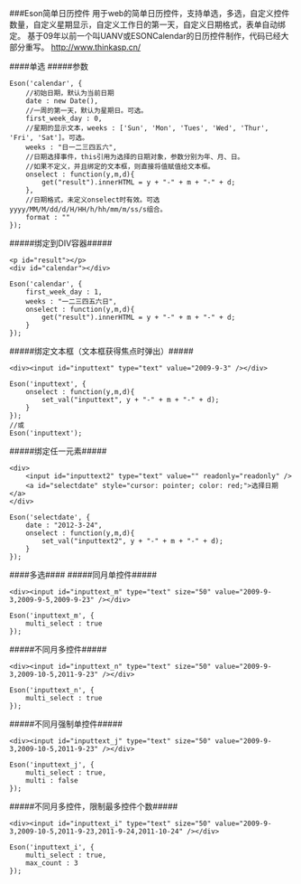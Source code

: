 ###Eson简单日历控件
用于web的简单日历控件，支持单选，多选，自定义控件数量，自定义星期显示，自定义工作日的第一天，自定义日期格式，表单自动绑定。
基于09年以前一个叫UANV或ESONCalendar的日历控件制作，代码已经大部分重写。
<a href="http://www.thinkasp.cn/" target="_blank">http://www.thinkasp.cn/</a>

####单选
#####参数
```
Eson('calendar', {
	//初始日期，默认为当前日期
	date : new Date(),
	//一周的第一天，默认为星期日。可选。
	first_week_day : 0,
	//星期的显示文本，weeks : ['Sun', 'Mon', 'Tues', 'Wed', 'Thur', 'Fri', 'Sat']。可选。
	weeks : "日一二三四五六", 
	//日期选择事件，this引用为选择的日期对象，参数分别为年、月、日。
	//如果不定义，并且绑定的文本框，则直接将值赋值给文本框。
	onselect : function(y,m,d){
		get("result").innerHTML = y + "-" + m + "-" + d;
	},
	//日期格式，未定义onselect时有效。可选yyyy/MM/M/dd/d/H/HH/h/hh/mm/m/ss/s组合。
	format : ""
});
```
#####绑定到DIV容器#####
```
<p id="result"></p>
<div id="calendar"></div>
```
```
Eson('calendar', {
	first_week_day : 1,
	weeks : "一二三四五六日",
	onselect : function(y,m,d){
		get("result").innerHTML = y + "-" + m + "-" + d;
	}
});
```
#####绑定文本框（文本框获得焦点时弹出）#####
```
<div><input id="inputtext" type="text" value="2009-9-3" /></div>
```
```
Eson('inputtext', {
	onselect : function(y,m,d){
		set_val("inputtext", y + "-" + m + "-" + d);
	}
});
//或
Eson('inputtext');
```
#####绑定任一元素#####
```
<div>
	<input id="inputtext2" type="text" value="" readonly="readonly" />
	<a id="selectdate" style="cursor: pointer; color: red;">选择日期</a>
</div>
```
```
Eson('selectdate', {
	date : "2012-3-24",
	onselect : function(y,m,d){
		set_val("inputtext2", y + "-" + m + "-" + d);
	}
});
```
####多选####
#####同月单控件#####
```
<div><input id="inputtext_m" type="text" size="50" value="2009-9-3,2009-9-5,2009-9-23" /></div>
```
```
Eson('inputtext_m', {
	multi_select : true
});
```
#####不同月多控件#####
```
<div><input id="inputtext_n" type="text" size="50" value="2009-9-3,2009-10-5,2011-9-23" /></div>
```
```
Eson('inputtext_n', {
	multi_select : true
});
```
#####不同月强制单控件#####
```
<div><input id="inputtext_j" type="text" size="50" value="2009-9-3,2009-10-5,2011-9-23" /></div>
```
```
Eson('inputtext_j', {
	multi_select : true,
	multi : false
});
```
#####不同月多控件，限制最多控件个数#####
```
<div><input id="inputtext_i" type="text" size="50" value="2009-9-3,2009-10-5,2011-9-23,2011-9-24,2011-10-24" /></div>
```
```
Eson('inputtext_i', {
	multi_select : true,
	max_count : 3
});
```